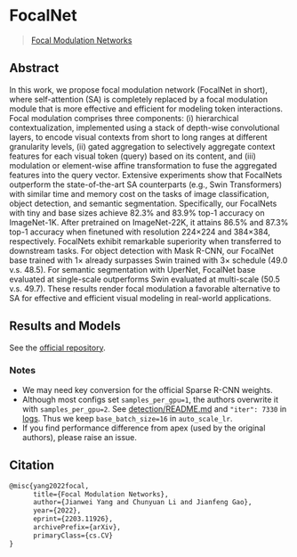 # FocalNet

> [Focal Modulation Networks](https://arxiv.org/abs/2203.11926)

<!-- [BACKBONE] -->

## Abstract

In this work, we propose focal modulation network (FocalNet in short), where self-attention (SA) is completely replaced by a focal modulation module that is more effective and efficient for modeling token interactions. Focal modulation comprises three components: (i) hierarchical contextualization, implemented using a stack of depth-wise convolutional layers, to encode visual contexts from short to long ranges at different granularity levels, (ii) gated aggregation to selectively aggregate context features for each visual token (query) based on its content, and (iii) modulation or element-wise affine transformation to fuse the aggregated features into the query vector. Extensive experiments show that FocalNets outperform the state-of-the-art SA counterparts (e.g., Swin Transformers) with similar time and memory cost on the tasks of image classification, object detection, and semantic segmentation. Specifically, our FocalNets with tiny and base sizes achieve 82.3% and 83.9% top-1 accuracy on ImageNet-1K. After pretrained on ImageNet-22K, it attains 86.5% and 87.3% top-1 accuracy when finetuned with resolution 224×224 and 384×384, respectively. FocalNets exhibit remarkable superiority when transferred to downstream tasks. For object detection with Mask R-CNN, our FocalNet base trained with 1× already surpasses Swin trained with 3× schedule (49.0 v.s. 48.5). For semantic segmentation with UperNet, FocalNet base evaluated at single-scale outperforms Swin evaluated at multi-scale (50.5 v.s. 49.7). These results render focal modulation a favorable alternative to SA for effective and efficient visual modeling in real-world applications.

<!--
<div align=center>
<img src=""/>
</div>
-->

## Results and Models

See the [official repository](https://github.com/microsoft/FocalNet/tree/ecfa580e252a106899e03de13af543f580f43da2#object-detection-on-coco).

### Notes

- We may need key conversion for the official Sparse R-CNN weights.
- Although most configs set `samples_per_gpu=1`, the authors overwrite it with `samples_per_gpu=2`.
  See [detection/README.md](https://github.com/microsoft/FocalNet/blob/main/detection/README.md) and `"iter": 7330` in [logs](https://github.com/microsoft/FocalNet/tree/ecfa580e252a106899e03de13af543f580f43da2#object-detection-on-coco).
  Thus we keep `base_batch_size=16` in `auto_scale_lr`.
- If you find performance difference from apex (used by the original authors), please raise an issue.

## Citation

```latex
@misc{yang2022focal,
      title={Focal Modulation Networks},
      author={Jianwei Yang and Chunyuan Li and Jianfeng Gao},
      year={2022},
      eprint={2203.11926},
      archivePrefix={arXiv},
      primaryClass={cs.CV}
}
```
